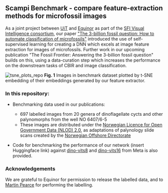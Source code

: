 ## Scampi Benchmark - compare feature-extraction methods for microfossil images

As a joint project between [UiT](https://uit.no/startsida) and [Equinor](https://www.equinor.com/energy/digitalisation) as part of the [SFI Visual Intelligence consortium](https://www.visual-intelligence.no/publications/the-3-billion-fossil-question-how-to-automate-classification-of-microfossils), our paper ["The 3-billion fossil question: How to automate classification of microfossils"](https://doi.org/10.1016/j.aiig.2024.100080) introduced the use of self-supervised learning for creating a DNN which excels at image feature extraction for images of microfossils. Further work in our upcoming publication "The Fossil Frontier: Answering the 3-billion fossil question" builds on this, using a data-curation step which increases the performance on the downstream tasks of CBIR and image classification.

![tsne_plots_repo](https://github.com/user-attachments/assets/f2f2fe23-1fdb-4046-a2c1-0142de9a6e9b)
**Fig. 1** Images in benchmark dataset plotted by t-SNE embedding of their embeddings generated by our feature extractor.

### In this repository:

- Benchmarking data used in our publications:
  - 697 labelled images from 20 genera of dinoflagellate cycts and other palynomorphs from the well NO 6407/6-5 
  - These images are distributed under the [Norwegian Licence for Open Government Data (NLOD) 2.0](https://data.norge.no/nlod/en/2.0), as adaptations of palynology slide scans created by the [Norwegian Offshore Directorate](https://www.sodir.no/en/facts/geology/geobank/palyslides/palynology-slides-available-in-diskos/)

- Code for benchmarking the performance of our network (insert Huggingface link) against [dino-vits8](https://huggingface.co/facebook/dino-vits8) and [dino-vits16](https://huggingface.co/facebook/dino-vits16) from Meta is also provided.

### Acknowledgements
We are grateful to Equinor for permission to release the labelled data, and to [Martin Pearce](https://www.palaeo7.com/people/martin-pearce.html) for performing the labelling.
